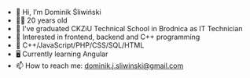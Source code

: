- 👋 Hi, I’m Dominik Śliwiński
- 👨‍🎓 20 years old
- 🏫 I've graduated CKZiU Technical School in Brodnica as IT Technician
- 👀 Interested in frontend, backend and C++ programming
- 🌱 C++/JavaScript/PHP/CSS/SQL/HTML
- 🖥 Currently learning Angular
- 📫 How to reach me: dominik.j.sliwinski@gmail.com
